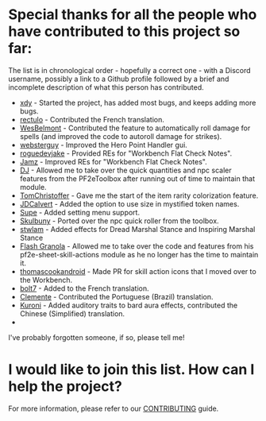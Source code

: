 # Special thanks for all the people who have contributed to this project so far:

The list is in chronological order - hopefully a correct one - with a Discord username, possibly a link to a Github
profile followed by a brief and incomplete description of what this person has contributed.

* [xdy](https://github.com/xdy/) - Started the project, has added most bugs, and keeps adding more bugs.
* [rectulo](https://github.com/rectulo/) - Contributed the French translation.
* [WesBelmont](https://github.com/WesBelmont/) - Contributed the feature to automatically roll damage for spells (and
  improved the code to autoroll damage for strikes).
* [websterguy](https://github.com/websterguy/) - Improved the Hero Point Handler gui.
* [roguedevjake](https://github.com/roguedevjake/) - Provided REs for "Workbench Flat Check Notes".
* [Jamz](https://github.com/JamzTheMan/) - Improved REs for "Workbench Flat Check Notes".
* [DJ](https://github.com/DJphoenix719) - Allowed me to take over the quick quantities and npc scaler features from the PF2eToolbox after
  running out of time to maintain that module.
* [TomChristoffer]() - Gave me the start of the item rarity colorization feature.
* [JDCalvert](https://github.com/JDCalvert) - Added the option to use size in mystified token names.
* [Supe](https://github.com/CarlosFdez/) - Added setting menu support.
* [Skulbuny](https://github.com/sean-clayton/) - Ported over the npc quick roller from the toolbox.
* [stwlam](https://github.com/stwlam) - Added effects for Dread Marshal Stance and Inspiring Marshal Stance
* [Flash Granola](https://github.com/jamespdaily) - Allowed me to take over the code and features from his pf2e-sheet-skill-actions module as he no longer has the time to maintain it.
* [thomascookandroid](https://github.com/thomascookandroid) - Made PR for skill action icons that I moved over to the Workbench.
* [bolt7](https://github.com/bolt7) - Added to the French translation.
* [Clemente](https://github.com/mclemente) - Contributed the Portuguese (Brazil) translation.
* [Kuroni](https://github.com/AlphaStarguide) - Added auditory traits to bard aura effects, contributed the Chinese (Simplified) translation.
* 
I've probably forgotten someone, if so, please tell me!

# I would like to join this list. How can I help the project?

For more information, please refer to our [CONTRIBUTING](CONTRIBUTING.md) guide.
